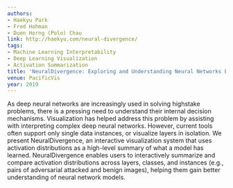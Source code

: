 ```yaml
---
authors:
- Haekyu Park
- Fred Hohman
- Duen Horng (Polo) Chau
link: http://haekyu.com/neural-divergence/
tags:
- Machine Learning Interpretability
- Deep Learning Visualization
- Activation Summarization
title: 'NeuralDivergence: Exploring and Understanding Neural Networks by Comparing Activation Distributions.'
venue: PacificVis
year: 2019
---
```

As deep neural networks are increasingly used in solving highstake problems, there is a pressing need to understand their internal decision mechanisms. Visualization has helped address this problem by assisting with interpreting complex deep neural networks. However, current tools often support only single data instances, or visualize layers in isolation. We present NeuralDivergence, an interactive visualization system that uses activation distributions as a high-level summary of what a model has learned. NeuralDivergence enables users to interactively summarize and compare activation distributions across layers, classes, and instances (e.g., pairs of adversarial attacked and benign images), helping them gain better understanding of neural network models.
